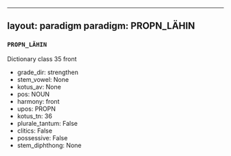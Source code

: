 
---
layout: paradigm
paradigm: PROPN_LÄHIN
---
### ` PROPN_LÄHIN `

Dictionary class 35 front
* grade_dir: strengthen
* stem_vowel: None
* kotus_av: None
* pos: NOUN
* harmony: front
* upos: PROPN
* kotus_tn: 36
* plurale_tantum: False
* clitics: False
* possessive: False
* stem_diphthong: None

